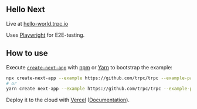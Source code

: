 ## Hello Next

Live at [hello-world.trpc.io](https://hello-world.trpc.io)

Uses [Playwright](https://playwright.dev/) for E2E-testing.
## How to use

Execute [`create-next-app`](https://github.com/vercel/next.js/tree/canary/packages/create-next-app) with [npm](https://docs.npmjs.com/cli/init) or [Yarn](https://yarnpkg.com/lang/en/docs/cli/create/) to bootstrap the example:

```bash
npx create-next-app --example https://github.com/trpc/trpc --example-path examples/next-hello-world my-app
# or
yarn create next-app --example https://github.com/trpc/trpc --example-path examples/next-hello-world my-app
```

Deploy it to the cloud with [Vercel](https://vercel.com/new?utm_source=github&utm_medium=readme&utm_campaign=next-example) ([Documentation](https://nextjs.org/docs/deployment)).




